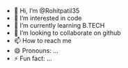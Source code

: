 - 👋 Hi, I’m @Rohitpatil35
- 👀 I’m interested in code
- 🌱 I’m currently learning B.TECH
- 💞️ I’m looking to collaborate on github
- 📫 How to reach me 
- 😄 Pronouns: ...
- ⚡ Fun fact: ...

<!---
Rohitpatil35/Rohitpatil35 is a ✨ special ✨ repository because its `README.md` (this file) appears on your GitHub profile.
You can click the Preview link to take a look at your changes.
--->
